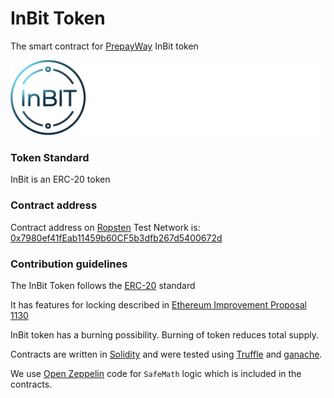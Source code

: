 # InBit Token

The smart contract for [PrepayWay](https://prepayway.com/) InBit token

![InBit](InBit.png)

### Token Standard ###

InBit is an ERC-20 token

### Contract address ###

Contract address on [Ropsten](https://ropsten.etherscan.io/) Test Network is: [0x7980ef41fEab11459b60CF5b3dfb267d5400672d](https://ropsten.etherscan.io/address/0x7980ef41fEab11459b60CF5b3dfb267d5400672d#code)


### Contribution guidelines ###

The InBit Token follows the [ERC-20](https://en.wikipedia.org/wiki/ERC-20) standard

It has features for locking described in  [Ethereum Improvement Proposal 1130](https://github.com/ethereum/EIPs/blob/master/EIPS/eip-1132.md)

InBit token has a burning possibility. Burning of token reduces total supply.

Contracts are written in [Solidity](https://solidity.readthedocs.io/en/develop/) and were tested using [Truffle](http://truffleframework.com/) and [ganache](https://github.com/trufflesuite/ganache-cli).

We use [Open Zeppelin](https://github.com/OpenZeppelin/openzeppelin-solidity) code for `SafeMath` logic which is included in the contracts.
